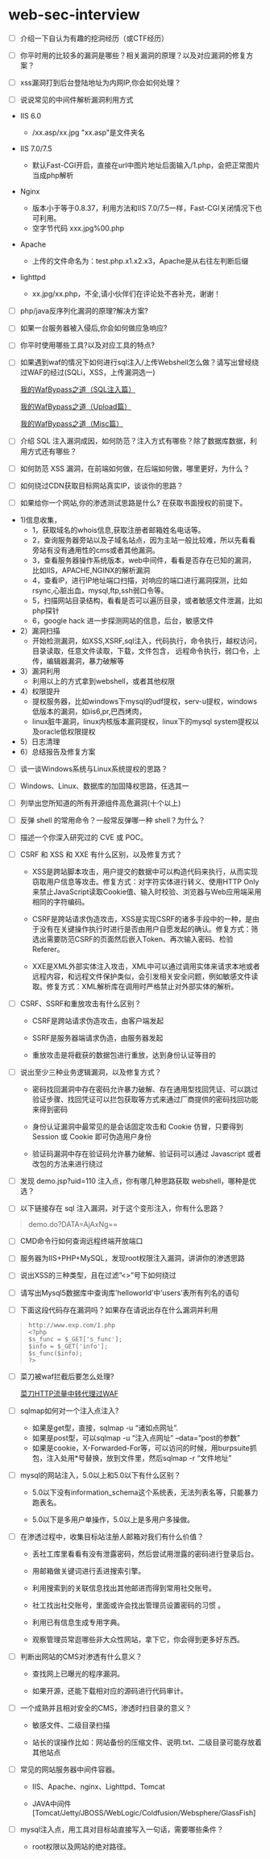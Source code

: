  # web-sec-interview
 - [ ] 介绍一下自认为有趣的挖洞经历（或CTF经历）
 
 - [ ] 你平时用的比较多的漏洞是哪些？相关漏洞的原理？以及对应漏洞的修复方案？
 
 - [ ] xss漏洞打到后台登陆地址为内网IP,你会如何处理？
 
 - [ ] 说说常见的中间件解析漏洞利用方式  
 
  - IIS 6.0
    - /xx.asp/xx.jpg "xx.asp"是文件夹名

  - IIS 7.0/7.5
    - 默认Fast-CGI开启，直接在url中图片地址后面输入/1.php，会把正常图片当成php解析

  - Nginx
    - 版本小于等于0.8.37，利用方法和IIS 7.0/7.5一样，Fast-CGI关闭情况下也可利用。
    - 空字节代码 xxx.jpg%00.php

  - Apache
    - 上传的文件命名为：test.php.x1.x2.x3，Apache是从右往左判断后缀

  - lighttpd
    - xx.jpg/xx.php，不全,请小伙伴们在评论处不吝补充，谢谢！

 - [ ] php/java反序列化漏洞的原理?解决方案?
 
 - [ ] 如果一台服务器被入侵后,你会如何做应急响应?
 
 - [ ] 你平时使用哪些工具?以及对应工具的特点?
 
 - [ ] 如果遇到waf的情况下如何进行sql注入/上传Webshell怎么做？请写出曾经绕过WAF的经过(SQLi，XSS，上传漏洞选一) 
 
    <a href="https://xz.aliyun.com/t/265/">我的WafBypass之道（SQL注入篇）</a>
  
    <a href="https://xz.aliyun.com/t/337/">我的WafBypass之道（Upload篇）</a>
  
    <a href="https://xz.aliyun.com/t/265/">我的WafBypass之道（Misc篇）</a>
  
 - [ ] 介绍 SQL 注入漏洞成因，如何防范？注入方式有哪些？除了数据库数据，利用方式还有哪些？
 
 - [ ] 如何防范 XSS 漏洞，在前端如何做，在后端如何做，哪里更好，为什么？
 
 - [ ] 如何绕过CDN获取目标网站真实IP，谈谈你的思路？  
 
 - [ ] 如果给你一个网站,你的渗透测试思路是什么?
 在获取书面授权的前提下。 
 - 1)信息收集， 
   - 1，获取域名的whois信息,获取注册者邮箱姓名电话等。 
   - 2，查询服务器旁站以及子域名站点，因为主站一般比较难，所以先看看旁站有没有通用性的cms或者其他漏洞。 
   - 3，查看服务器操作系统版本，web中间件，看看是否存在已知的漏洞，比如IIS，APACHE,NGINX的解析漏洞 
   - 4，查看IP，进行IP地址端口扫描，对响应的端口进行漏洞探测，比如 rsync,心脏出血，mysql,ftp,ssh弱口令等。 
   - 5，扫描网站目录结构，看看是否可以遍历目录，或者敏感文件泄漏，比如php探针 
   - 6，google hack 进一步探测网站的信息，后台，敏感文件
 - 2）漏洞扫描 
   - 开始检测漏洞，如XSS,XSRF,sql注入，代码执行，命令执行，越权访问，目录读取，任意文件读取，下载，文件包含， 
 远程命令执行，弱口令，上传，编辑器漏洞，暴力破解等 
  - 3）漏洞利用 
    - 利用以上的方式拿到webshell，或者其他权限 
  - 4）权限提升 <br>
    - 提权服务器，比如windows下mysql的udf提权，serv-u提权，windows低版本的漏洞，如iis6,pr,巴西烤肉， 
    - linux脏牛漏洞，linux内核版本漏洞提权，linux下的mysql system提权以及oracle低权限提权 
  - 5）日志清理 <br>
  - 6）总结报告及修复方案<br>
 
 - [ ] 谈一谈Windows系统与Linux系统提权的思路？  
 
 - [ ] Windows、Linux、数据库的加固降权思路，任选其一  
 
 - [ ] 列举出您所知道的所有开源组件高危漏洞(十个以上)  
 
 - [ ] 反弹 shell 的常用命令？一般常反弹哪一种 shell？为什么？
 
 - [ ] 描述一个你深入研究过的 CVE 或 POC。
 
 - [ ] CSRF 和 XSS 和 XXE 有什么区别，以及修复方式？ 
 
   - XSS是跨站脚本攻击，用户提交的数据中可以构造代码来执行，从而实现窃取用户信息等攻击。修复方式：对字符实体进行转义、使用HTTP Only来禁止JavaScript读取Cookie值、输入时校验、浏览器与Web应用端采用相同的字符编码。 
  
   - CSRF是跨站请求伪造攻击，XSS是实现CSRF的诸多手段中的一种，是由于没有在关键操作执行时进行是否由用户自愿发起的确认。修复方式：筛选出需要防范CSRF的页面然后嵌入Token、再次输入密码、检验Referer。
  
   - XXE是XML外部实体注入攻击，XML中可以通过调用实体来请求本地或者远程内容，和远程文件保护类似，会引发相关安全问题，例如敏感文件读取。修复方式：XML解析库在调用时严格禁止对外部实体的解析。
  
 - [ ] CSRF、SSRF和重放攻击有什么区别？ 
 
   - CSRF是跨站请求伪造攻击，由客户端发起 
  
   - SSRF是服务器端请求伪造，由服务器发起 
  
   - 重放攻击是将截获的数据包进行重放，达到身份认证等目的
  
 - [ ] 说出至少三种业务逻辑漏洞，以及修复方式？ 
 
   - 密码找回漏洞中存在密码允许暴力破解、存在通用型找回凭证、可以跳过验证步骤、找回凭证可以拦包获取等方式来通过厂商提供的密码找回功能来得到密码 
  
   - 身份认证漏洞中最常见的是会话固定攻击和 Cookie 仿冒，只要得到 Session 或 Cookie 即可伪造用户身份 
  
   - 验证码漏洞中存在验证码允许暴力破解、验证码可以通过 Javascript 或者改包的方法来进行绕过
  
 - [ ] 发现 demo.jsp?uid=110 注入点，你有哪几种思路获取 webshell，哪种是优选？ 
 
 - [ ] 以下链接存在 sql 注入漏洞，对于这个变形注入，你有什么思路？ 
 > demo.do?DATA=AjAxNg== 
 
  - [ ] CMD命令行如何查询远程终端开放端口
 
  - [ ] 服务器为IIS+PHP+MySQL，发现root权限注入漏洞，讲讲你的渗透思路  
 
  - [ ] 说出XSS的三种类型，且在过滤”<>”号下如何绕过  
  
  - [ ] 请写出Mysql5数据库中查询库’helloworld’中’users’表所有列名的语句  
 
  - [ ] 下面这段代码存在漏洞吗？如果存在请说出存在什么漏洞并利用  
 
 >     http://www.exp.com/1.php  
 >     <?php  
 >     $s_func = $_GET['s_func'];
 >     $info = $_GET['info'];
 >     $s_func($info);
 >     ?>
 
 - [ ] 菜刀被waf拦截后要怎么处理?
 
      <a href="https://xz.aliyun.com/t/2739/">菜刀HTTP流量中转代理过WAF</a>
   
 - [ ] sqlmap如何对一个注入点注入?
   - 如果是get型，直接，sqlmap -u “诸如点网址”. 
   - 如果是post型，可以sqlmap -u “注入点网址” –data=”post的参数” 
   - 如果是cookie，X-Forwarded-For等，可以访问的时候，用burpsuite抓包，注入处用*号替换，放到文件里，然后sqlmap -r “文件地址”

 - [ ] mysql的网站注入，5.0以上和5.0以下有什么区别？

   - 5.0以下没有information_schema这个系统表，无法列表名等，只能暴力跑表名。

   - 5.0以下是多用户单操作，5.0以上是多用户多操做。
  
  - [ ] 在渗透过程中，收集目标站注册人邮箱对我们有什么价值？

    - 丢社工库里看看有没有泄露密码，然后尝试用泄露的密码进行登录后台。
 
    - 用邮箱做关键词进行丢进搜索引擎。
 
    - 利用搜索到的关联信息找出其他邮进而得到常用社交账号。
 
    - 社工找出社交账号，里面或许会找出管理员设置密码的习惯 。
 
    - 利用已有信息生成专用字典。
 
    - 观察管理员常逛哪些非大众性网站，拿下它，你会得到更多好东西。
 
 - [ ] 判断出网站的CMS对渗透有什么意义？

   - 查找网上已曝光的程序漏洞。

   - 如果开源，还能下载相对应的源码进行代码审计。

 - [ ] 一个成熟并且相对安全的CMS，渗透时扫目录的意义？

   - 敏感文件、二级目录扫描

   - 站长的误操作比如：网站备份的压缩文件、说明.txt、二级目录可能存放着其他站点

- [ ] 常见的网站服务器中间件容器。

  - IIS、Apache、nginx、Lighttpd、Tomcat
 
  - JAVA中间件[Tomcat/Jetty/JBOSS/WebLogic/Coldfusion/Websphere/GlassFish]
 
- [ ] mysql注入点，用工具对目标站直接写入一句话，需要哪些条件？

  - root权限以及网站的绝对路径。

